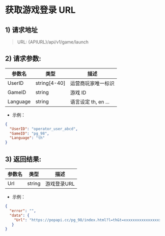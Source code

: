 # 获取游戏登录 URL

## 1) 请求地址

> URL: {APIURL}/api/v1/game/launch

## 2) 请求参数:

| 参数名      | 类型            | 描述              |
| -------- | ------------- | --------------- |
| UserID   | string\[4-40] | 运营商玩家唯一标识       |
| GameID   | string        | 游戏 ID           |
| Language | string        | 语言设定 th, en ... |

* 示例：

```json
{
  "UserID": "operator_user_abcd",
  "GameID": "pg_98",
  "Language": "th"
}
```

## 3) 返回结果:

| 参数名 | 类型     | 描述      |
| --- | ------ | ------- |
| Url | string | 游戏登录URL |

* 示例：

```json
{
  "error": "",
  "data": {
    "Url": "https://popapi.cc/pg_98/index.html?l=th&t=xxxxxxxxxxxxxxxxxxxxxxxxxxxxxxxxODcsIlMiOjEwMDIsIkQiOiJYaW5nWXVuWGlhbmcifQ.9td-xxxxxxxxxxxxxxxxxxxxxxxxxxxxxxxxxxxxxmw"
   }
}
```
